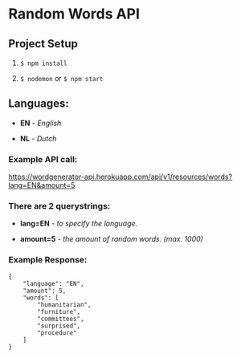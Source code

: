 # Random Words API
## Project Setup
1. `$ npm install`

2. `$ nodemon` or `$ npm start`

## Languages:
- **EN** *- English*

- **NL** *- Dutch*

### Example API call:

https://wordgenerator-api.herokuapp.com/api/v1/resources/words?lang=EN&amount=5

### There are 2 querystrings:

- **lang=EN** *- to specify the language.*

- **amount=5** *- the amount of random words. (max. 1000)*

### Example Response:
```
{
    "language": "EN",
    "amount": 5,
    "words": [
        "humanitarian",
        "furniture",
        "committees",
        "surprised",
        "procedure"
    ]
}
```
